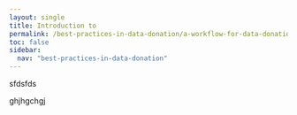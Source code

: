 ```yaml
---
layout: single
title: Introduction to 
permalink: /best-practices-in-data-donation/a-workflow-for-data-donation-studies/introduction
toc: false
sidebar:
  nav: "best-practices-in-data-donation"
---
```


sfdsfds

ghjhgchgj